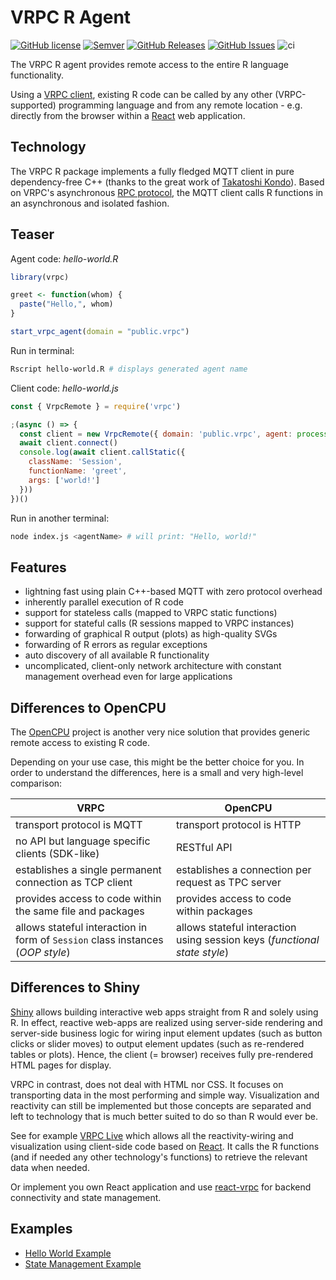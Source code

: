 # VRPC R Agent

[![GitHub license](https://img.shields.io/badge/license-MIT-blue.svg)](https://raw.githubusercontent.com/heisenware/vrpc-r-agent/master/LICENSE)
[![Semver](https://img.shields.io/badge/semver-2.0.0-blue)](https://semver.org/spec/v2.0.0.html)
[![GitHub Releases](https://img.shields.io/github/tag/heisenware/vrpc-r-agent.svg)](https://github.com/heisenware/vrpc-r-agent/tag)
[![GitHub Issues](https://img.shields.io/github/issues/heisenware/vrpc-r-agent.svg)](http://github.com/heisenware/vrpc-r-agent/issues)
![ci](https://github.com/heisenware/vrpc-r-agent/actions/workflows/ci.yml/badge.svg)

The VRPC R agent provides remote access to the entire R language functionality.

Using a [VRPC client](https://vrpc.io/technology/agent-and-client), existing R
code can be called by any other (VRPC-supported) programming language and
from any remote location - e.g. directly from the browser within a
[React](https://reactjs.org) web application.

## Technology

The VRPC R package implements a fully fledged MQTT client in pure
dependency-free C++ (thanks to the great work of
[Takatoshi Kondo](https://github.com/redboltz/mqtt_cpp)).
Based on VRPC's asynchronous [RPC protocol](https://vrpc.io/docs/remote-protocol),
the MQTT client calls R functions in an asynchronous and isolated fashion.

## Teaser

Agent code: *hello-world.R*

```R
library(vrpc)

greet <- function(whom) {
  paste("Hello,", whom)
}

start_vrpc_agent(domain = "public.vrpc")
```

Run in terminal:

```bash
Rscript hello-world.R # displays generated agent name
```

Client code: *hello-world.js*

```js
const { VrpcRemote } = require('vrpc')

;(async () => {
  const client = new VrpcRemote({ domain: 'public.vrpc', agent: process.argv[2] })
  await client.connect()
  console.log(await client.callStatic({
    className: 'Session',
    functionName: 'greet',
    args: ['world!']
  }))
})()
```

Run in another terminal:

```bash
node index.js <agentName> # will print: "Hello, world!"
```

## Features

- lightning fast using plain C++-based MQTT with zero protocol overhead
- inherently parallel execution of R code
- support for stateless calls (mapped to VRPC static functions)
- support for stateful calls (R sessions mapped to VRPC instances)
- forwarding of graphical R output (plots) as high-quality SVGs
- forwarding of R errors as regular exceptions
- auto discovery of all available R functionality
- uncomplicated, client-only network architecture with constant management
  overhead even for large applications

## Differences to OpenCPU

The [OpenCPU](https://github.com/opencpu/opencpu) project is another very nice
solution that provides generic remote access to existing R code.

Depending on your use case, this might be the better choice for you. In order to
understand the differences, here is a small and very high-level comparison:

| VRPC  | OpenCPU  |
|-------|----------|
| transport protocol is MQTT   | transport protocol is HTTP   |
| no API but language specific clients (SDK-like)  | RESTful API  |
| establishes a single permanent connection as TCP client  | establishes a connection per request as TPC server  |
| provides access to code within the same file and packages | provides access to code within packages |
| allows stateful interaction in form of `Session` class instances (*OOP style*) | allows stateful interaction using session keys (*functional state style*)|

## Differences to Shiny

[Shiny](https://shiny.rstudio.com/) allows building interactive web apps
straight from R and solely using R. In effect, reactive web-apps are realized
using server-side rendering and server-side business logic for wiring input
element updates (such as button clicks or slider moves) to output element
updates (such as re-rendered tables or plots). Hence, the client (= browser)
receives fully pre-rendered HTML pages for display.

VRPC in contrast, does not deal with HTML nor CSS. It focuses on transporting
data in the most performing and simple way. Visualization and reactivity can
still be implemented but those concepts are separated and left to technology
that is much better suited to do so than R would ever be.

See for example [VRPC Live](https://live.vrpc.io) which allows all the
reactivity-wiring and visualization using client-side code based on
[React](https://reactjs.org). It calls the R functions (and if needed any other
technology's functions) to retrieve the relevant data when needed.

Or implement you own React application and use
[react-vrpc](https://www.npmjs.com/package/react-vrpc) for backend connectivity
and state management.

## Examples

- [Hello World Example](examples/01-hello-world/README.md)
- [State Management Example](examples/02-stateful/README.md)
